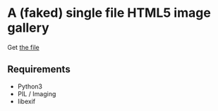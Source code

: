 # A (faked) single file HTML5 image gallery

Get [the file](./blob/master/1ftn)

## Requirements

- Python3
- PIL / Imaging
- libexif
